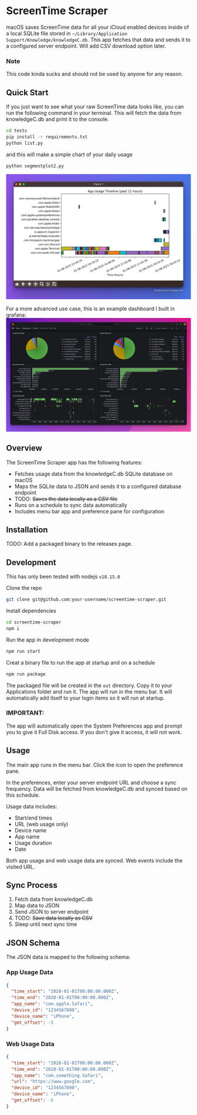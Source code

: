 # ScreenTime Scraper
macOS saves ScreenTime data for all your iCloud enabled devices inside of a local SQLite file stored in `~/Library/Application Support/Knowledge/knowledgeC.db`. This app fetches that data and sends it to a configured server endpoint. Will add CSV download option later.

### Note
This code kinda sucks and should not be used by anyone for any reason.

## Quick Start
If you just want to see what your raw ScreenTime data looks like, you can run the following command in your terminal. This will fetch the data from knowledgeC.db and print it to the console.
```bash
cd tests
pip install -r requirements.txt
python list.py
```

and this will make a simple chart of your daily usage
```bash
python segmentplot2.py
```
![Example of basic app usage visualization](assets/basic-usage.png)

For a more advanced use case, this is an example dashboard I built in grafana:
![grafana usage viz](assets/grafana-usage.png)

## Overview
The ScreenTime Scraper app has the following features:
- Fetches usage data from the knowledgeC.db SQLite database on macOS
- Maps the SQLite data to JSON and sends it to a configured database endpoint
- TODO: ~~Saves the data locally as a CSV file~~
- Runs on a schedule to sync data automatically
- Includes menu bar app and preference pane for configuration

## Installation
TODO: Add a packaged binary to the releases page.

## Development

This has only been tested with nodejs `v18.15.0`

Clone the repo
```bash
git clone git@github.com:your-username/screentime-scraper.git
```
Install dependencies
```bash
cd screentime-scraper
npm i
```
Run the app in development mode
```bash
npm run start
```
Creat a binary file to run the app at startup and on a schedule
```bash
npm run package
```
The packaged file will be created in the `out` directory. Copy it to your Applications folder and run it. The app will run in the menu bar. It will automatically add itself to your login items so it will run at startup.

### IMPORTANT:
The app will automatically open the System Preferences app and prompt you to give it Full Disk access. If you don't give it access, it will not work.

## Usage
The main app runs in the menu bar. Click the icon to open the preference pane.

In the preferences, enter your server endpoint URL and choose a sync frequency. Data will be fetched from knowledgeC.db and synced based on this schedule.

Usage data includes:
- Start/end times
- URL (web usage only)
- Device name
- App name
- Usage duration
- Date

Both app usage and web usage data are synced. Web events include the visited URL.

## Sync Process
1. Fetch data from knowledgeC.db
2. Map data to JSON
3. Send JSON to server endpoint
4. TODO: ~~Save data locally as CSV~~
5. Sleep until next sync time

## JSON Schema
The JSON data is mapped to the following schema:

### App Usage Data

```json
{
  "time_start": "2020-01-01T00:00:00.000Z",
  "time_end": "2020-01-01T00:00:00.000Z",
  "app_name": "com.apple.Safari",
  "device_id": "1234567890",
  "device_name": "iPhone",
  "gmt_offset": -5
}
```

### Web Usage Data
```json
{
  "time_start": "2020-01-01T00:00:00.000Z",
  "time_end": "2020-01-01T00:00:00.000Z",
  "app_name": "com.something.Safari",
  "url": "https://www.google.com",
  "device_id": "1234567890",
  "device_name": "iPhone",
  "gmt_offset": -5
}
```